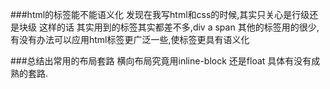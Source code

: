 ###html的标签能不能语义化
	发现在我写html和css的时候,其实只关心是行级还是块级 这样的话 其实用到的标签其实都差不多,div a span 
	其他的标签用的很少,有没有办法可以应用html标签更广泛一些,使标签更具有语义化
	
###总结出常用的布局套路
	横向布局究竟用inline-block 还是float 具体有没有成熟的套路.

